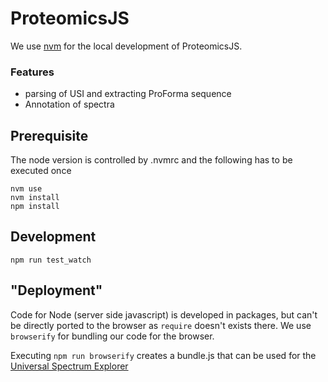 # ProteomicsJS

We use [nvm](https://github.com/nvm-sh/nvm) for the local development of ProteomicsJS.

### Features
- parsing of USI and extracting ProForma sequence
- Annotation of spectra

## Prerequisite
The node version is controlled by .nvmrc and the following has to be executed once
```
nvm use
nvm install
npm install 
```

## Development
```
npm run test_watch
```

## "Deployment"
Code for Node (server side javascript) is developed in packages, but can't be directly ported to the browser as `require` doesn't exists there. We use `browserify` for bundling our code for the browser.

Executing `npm run browserify` creates a bundle.js that can be used for the [Universal Spectrum Explorer](https://github.com/kusterlab/universal_spectrum_explorer)


